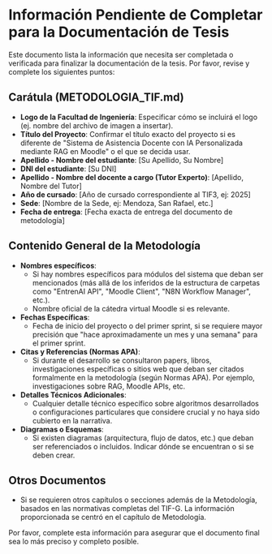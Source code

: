 # Información Pendiente de Completar para la Documentación de Tesis

Este documento lista la información que necesita ser completada o verificada para finalizar la documentación de la tesis. Por favor, revise y complete los siguientes puntos:

## Carátula (METODOLOGIA_TIF.md)

*   **Logo de la Facultad de Ingeniería**: Especificar cómo se incluirá el logo (ej. nombre del archivo de imagen a insertar).
*   **Título del Proyecto**: Confirmar el título exacto del proyecto si es diferente de "Sistema de Asistencia Docente con IA Personalizada mediante RAG en Moodle" o el que se decida usar.
*   **Apellido - Nombre del estudiante**: [Su Apellido, Su Nombre]
*   **DNI del estudiante**: [Su DNI]
*   **Apellido - Nombre del docente a cargo (Tutor Experto)**: [Apellido, Nombre del Tutor]
*   **Año de cursado**: [Año de cursado correspondiente al TIF3, ej: 2025]
*   **Sede**: [Nombre de la Sede, ej: Mendoza, San Rafael, etc.]
*   **Fecha de entrega**: [Fecha exacta de entrega del documento de metodología]

## Contenido General de la Metodología

*   **Nombres específicos**:
    *   Si hay nombres específicos para módulos del sistema que deban ser mencionados (más allá de los inferidos de la estructura de carpetas como "EntrenAI API", "Moodle Client", "N8N Workflow Manager", etc.).
    *   Nombre oficial de la cátedra virtual Moodle si es relevante.
*   **Fechas Específicas**:
    *   Fecha de inicio del proyecto o del primer sprint, si se requiere mayor precisión que "hace aproximadamente un mes y una semana" para el primer sprint.
*   **Citas y Referencias (Normas APA)**:
    *   Si durante el desarrollo se consultaron papers, libros, investigaciones específicas o sitios web que deban ser citados formalmente en la metodología (según Normas APA). Por ejemplo, investigaciones sobre RAG, Moodle APIs, etc.
*   **Detalles Técnicos Adicionales**:
    *   Cualquier detalle técnico específico sobre algoritmos desarrollados o configuraciones particulares que considere crucial y no haya sido cubierto en la narrativa.
*   **Diagramas o Esquemas**:
    *   Si existen diagramas (arquitectura, flujo de datos, etc.) que deban ser referenciados o incluidos. Indicar dónde se encuentran o si se deben crear.

## Otros Documentos

*   Si se requieren otros capítulos o secciones además de la Metodología, basados en las normativas completas del TIF-G. La información proporcionada se centró en el capítulo de Metodología.

Por favor, complete esta información para asegurar que el documento final sea lo más preciso y completo posible.
